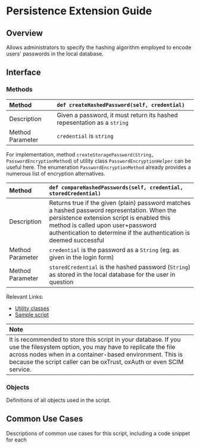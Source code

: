 # Persistence Extension Guide

## Overview

Allows administrators to specify the hashing algorithm employed to encode users' passwords in the local database.

## Interface

### Methods

|Method|`def createHashedPassword(self, credential)`|
|:---|:---|
|Description| Given a password, it must return its hashed repesentation as a `string`
|Method Parameter| `credential` is `string`

For implementation, method `createStoragePassword(String, PasswordEncryptionMethod`) of utility class `PasswordEncryptionHelper` can be useful here. The enumeration `PasswordEncryptionMethod` already provides a numerous list of encryption alternatives.


|Method |`def compareHashedPasswords(self, credential, storedCredential)`|
|:---|:---|
|Description| Returns true if the given (plain) password matches a hashed password representation. When the persistence extension script is enabled this method is called upon user+password authentication to determine if the authentication is deemed successful|
|Method Parameter| `credential` is the password as a `String` (eg. as given in the login form)|
|Method Parameter| `storedCredential` is the hashed password (`String`) as stored in the local database for the user in question|

Relevant Links:

- [Utility classes](https://github.com/GluuFederation/oxCore/tree/version_4.2.0/persistence-core/src/main/java/org/gluu/persist/operation/auth)
- [Sample script](https://github.com/GluuFederation/community-edition-setup/blob/version_4.2.0/static/extension/persistence_extension/SampleScript.py)

|**Note**|
|:---|
|It is recommended to store this script in your database. If you use the filesystem option, you may have to replicate the file across nodes when in a container-based environment. This is because the script caller can be oxTrust, oxAuth or even SCIM service.|

### Objects

Definitions of all objects used in the script.

## Common Use Cases

Descriptions of common use cases for this script, including a code snippet for each
